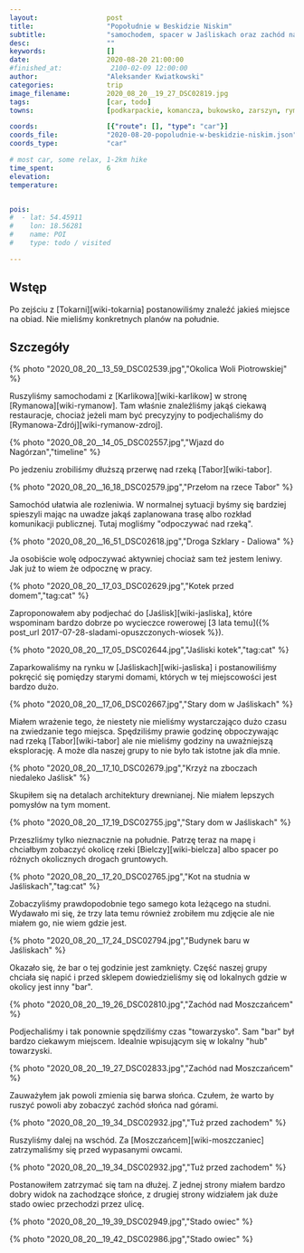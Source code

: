 ```yaml
---
layout:                 post
title:                  "Popołudnie w Beskidzie Niskim"
subtitle:               "samochodem, spacer w Jaśliskach oraz zachód nad Moszczańcem"
desc:                   ""
keywords:               []
date:                   2020-08-20 21:00:00
#finished_at:            2100-02-09 12:00:00
author:                 "Aleksander Kwiatkowski"
categories:             trip
image_filename:         2020_08_20__19_27_DSC02819.jpg
tags:                   [car, todo]
towns:                  [podkarpackie, komancza, bukowsko, zarszyn, rymanow, jasliska]

coords:                 [{"route": [], "type": "car"}]
coords_file:            "2020-08-20-popoludnie-w-beskidzie-niskim.json"
coords_type:            "car"

# most car, some relax, 1-2km hike
time_spent:             6
elevation:              
temperature:            


pois:
#  - lat: 54.45911
#    lon: 18.56281
#    name: POI
#    type: todo / visited

---
```



## Wstęp

Po zejściu z [Tokarni][wiki-tokarnia] postanowiliśmy znaleźć jakieś miejsce
na obiad. Nie mieliśmy konkretnych planów na południe.

## Szczegóły

{% photo "2020_08_20__13_59_DSC02539.jpg","Okolica Woli Piotrowskiej" %}

Ruszyliśmy samochodami z [Karlikowa][wiki-karlikow] w stronę [Rymanowa][wiki-rymanow].
Tam właśnie znaleźliśmy jakąś ciekawą restauracje, chociaż jeżeli mam być
precyzyjny to podjechaliśmy do [Rymanowa-Zdrój][wiki-rymanow-zdroj].

{% photo "2020_08_20__14_05_DSC02557.jpg","Wjazd do Nagórzan","timeline" %}

Po jedzeniu zrobiliśmy dłuższą przerwę nad rzeką [Tabor][wiki-tabor].

{% photo "2020_08_20__16_18_DSC02579.jpg","Przełom na rzece Tabor" %}

Samochód ułatwia ale rozleniwia. W normalnej sytuacji byśmy się
bardziej spieszyli mając na uwadze jakąś zaplanowana trasę albo rozkład
komunikacji publicznej. Tutaj mogliśmy "odpoczywać nad rzeką".

{% photo "2020_08_20__16_51_DSC02618.jpg","Droga Szklary - Daliowa" %}

Ja osobiście wolę odpoczywać aktywniej chociaż sam też jestem leniwy.
Jak już to wiem że odpocznę w pracy.

{% photo "2020_08_20__17_03_DSC02629.jpg","Kotek przed domem","tag:cat" %}

Zaproponowałem aby podjechać do [Jaślisk][wiki-jasliska], które wspominam
bardzo dobrze po wycieczce rowerowej
[3 lata temu]({% post_url 2017-07-28-sladami-opuszczonych-wiosek %}).

{% photo "2020_08_20__17_05_DSC02644.jpg","Jaśliski kotek","tag:cat" %}

Zaparkowaliśmy na rynku w [Jaśliskach][wiki-jasliska] i postanowiliśmy
pokręcić się pomiędzy starymi domami, których w tej miejscowości
jest bardzo dużo.

{% photo "2020_08_20__17_06_DSC02667.jpg","Stary dom w Jaśliskach" %}

Miałem wrażenie tego, że niestety nie mieliśmy wystarczająco dużo czasu na zwiedzanie
tego miejsca. Spędziliśmy prawie godzinę obpoczywając nad
rzeką [Tabor][wiki-tabor] ale nie mieliśmy godziny na uważniejszą
eksplorację. A może dla naszej grupy to nie było tak istotne jak dla mnie.

{% photo "2020_08_20__17_10_DSC02679.jpg","Krzyż na zboczach niedaleko Jaślisk" %}

Skupiłem się na detalach architektury drewnianej. Nie miałem lepszych
pomysłów na tym moment.

{% photo "2020_08_20__17_19_DSC02755.jpg","Stary dom w Jaśliskach" %}

Przeszliśmy tylko nieznacznie na południe. Patrzę teraz na mapę i chciałbym
zobaczyć okolicę rzeki [Bielczy][wiki-bielcza] albo spacer po różnych okolicznych
drogach gruntowych.

{% photo "2020_08_20__17_20_DSC02765.jpg","Kot na studnia w Jaśliskach","tag:cat" %}

Zobaczyliśmy prawdopodobnie tego samego kota leżącego na studni. Wydawało mi się,
że trzy lata temu również zrobiłem mu zdjęcie ale nie miałem go, nie wiem gdzie jest.

{% photo "2020_08_20__17_24_DSC02794.jpg","Budynek baru w Jaśliskach" %}

Okazało się, że bar o tej godzinie jest zamknięty. Część naszej grupy chciała się
napić i przed sklepem dowiedzieliśmy się od lokalnych gdzie w okolicy jest
inny "bar".

{% photo "2020_08_20__19_26_DSC02810.jpg","Zachód nad Moszczańcem" %}

Podjechaliśmy i tak ponownie spędziliśmy czas "towarzysko". Sam "bar" był
bardzo ciekawym miejscem. Idealnie wpisującym się w lokalny "hub" towarzyski.

{% photo "2020_08_20__19_27_DSC02833.jpg","Zachód nad Moszczańcem" %}

Zauważyłem jak powoli zmienia się barwa słońca. Czułem, że warto by ruszyć powoli
aby zobaczyć zachód słońca nad górami.

{% photo "2020_08_20__19_34_DSC02932.jpg","Tuż przed zachodem" %}

Ruszyliśmy dalej na wschód. Za [Moszczańcem][wiki-moszczaniec] zatrzymaliśmy się
przed wypasanymi owcami.

{% photo "2020_08_20__19_34_DSC02932.jpg","Tuż przed zachodem" %}

Postanowiłem zatrzymać się tam na dłużej. Z jednej strony miałem bardzo dobry
widok na zachodzące słońce, z drugiej strony widziałem jak duże stado
owiec przechodzi przez ulicę.

{% photo "2020_08_20__19_39_DSC02949.jpg","Stado owiec" %}

{% photo "2020_08_20__19_42_DSC02986.jpg","Stado owiec" %}
